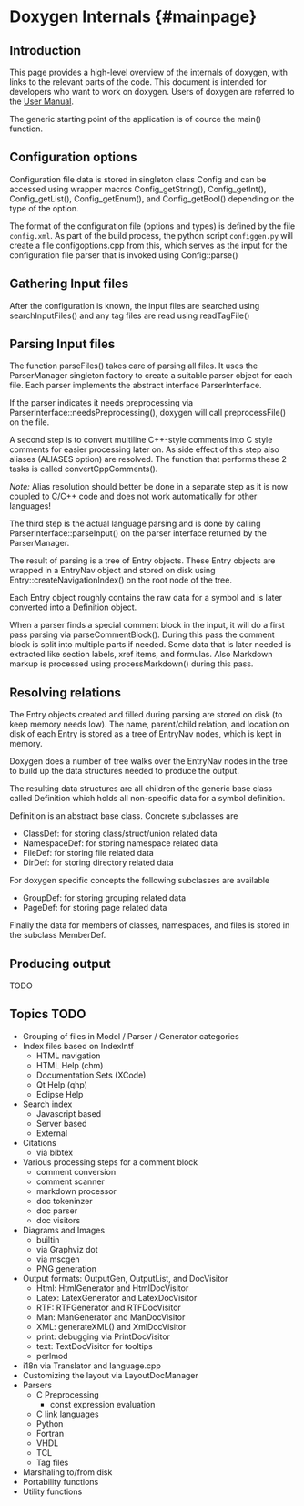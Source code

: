 Doxygen Internals {#mainpage}
=================

Introduction
------------

This page provides a high-level overview of the internals of doxygen, with
links to the relevant parts of the code. This document is intended for
developers who want to work on doxygen. Users of doxygen are referred to the
[User Manual](http://www.doxygen.org/manual.html).

The generic starting point of the application is of cource the main() function.

Configuration options
---------------------

Configuration file data is stored in singleton class Config and can be
accessed using wrapper macros 
Config_getString(), Config_getInt(), Config_getList(),
Config_getEnum(), and Config_getBool() depending on the type of the
option. 

The format of the configuration file (options and types) is defined
by the file `config.xml`. As part of the build process, 
the python script `configgen.py` will create a file configoptions.cpp 
from this, which serves as the input for the configuration file parser
that is invoked using Config::parse()

Gathering Input files
---------------------

After the configuration is known, the input files are searched using
searchInputFiles() and any tag files are read using readTagFile()

Parsing Input files
-------------------

The function parseFiles() takes care of parsing all files.
It uses the ParserManager singleton factory to create a suitable parser object
for each file. Each parser implements the abstract interface ParserInterface.

If the parser indicates it needs preprocessing
via ParserInterface::needsPreprocessing(), doxygen will call preprocessFile()
on the file. 

A second step is to convert multiline C++-style comments into C style comments
for easier processing later on. As side effect of this step also 
aliases (ALIASES option) are resolved. The function that performs these 
2 tasks is called convertCppComments().

*Note:* Alias resolution should better be done in a separate step as it is
now coupled to C/C++ code and does not work automatically for other languages!

The third step is the actual language parsing and is done by calling 
ParserInterface::parseInput() on the parser interface returned by 
the ParserManager.

The result of parsing is a tree of Entry objects.
These Entry objects are wrapped in a EntryNav object and stored on disk using
Entry::createNavigationIndex() on the root node of the tree.

Each Entry object roughly contains the raw data for a symbol and is later
converted into a Definition object.

When a parser finds a special comment block in the input, it will do a first
pass parsing via parseCommentBlock(). During this pass the comment block
is split into multiple parts if needed. Some data that is later needed is
extracted like section labels, xref items, and formulas. 
Also Markdown markup is processed using processMarkdown() during this pass.

Resolving relations
-------------------

The Entry objects created and filled during parsing are stored on disk 
(to keep memory needs low). The name, parent/child relation, and 
location on disk of each Entry is stored as a tree of EntryNav nodes, which is 
kept in memory.

Doxygen does a number of tree walks over the EntryNav nodes in the tree to
build up the data structures needed to produce the output. 

The resulting data structures are all children of the generic base class
called Definition which holds all non-specific data for a symbol definition.

Definition is an abstract base class. Concrete subclasses are
- ClassDef: for storing class/struct/union related data
- NamespaceDef: for storing namespace related data
- FileDef: for storing file related data
- DirDef: for storing directory related data

For doxygen specific concepts the following subclasses are available
- GroupDef: for storing grouping related data
- PageDef: for storing page related data

Finally the data for members of classes, namespaces, and files is stored in
the subclass MemberDef.

Producing output
----------------

TODO

Topics TODO
-----------
- Grouping of files in Model / Parser / Generator categories
- Index files based on IndexIntf
  - HTML navigation
  - HTML Help (chm)
  - Documentation Sets (XCode)
  - Qt Help (qhp)
  - Eclipse Help
- Search index
  - Javascript based
  - Server based
  - External
- Citations
  - via bibtex
- Various processing steps for a comment block
  - comment conversion
  - comment scanner
  - markdown processor
  - doc tokeninzer
  - doc parser
  - doc visitors
- Diagrams and Images
  - builtin
  - via Graphviz dot
  - via mscgen
  - PNG generation
- Output formats: OutputGen, OutputList, and DocVisitor
  - Html:  HtmlGenerator and HtmlDocVisitor
  - Latex: LatexGenerator and LatexDocVisitor
  - RTF:   RTFGenerator and RTFDocVisitor
  - Man:   ManGenerator and ManDocVisitor
  - XML:   generateXML() and XmlDocVisitor
  - print: debugging via PrintDocVisitor
  - text:  TextDocVisitor for tooltips
  - perlmod
- i18n via Translator and language.cpp
- Customizing the layout via LayoutDocManager
- Parsers 
  - C Preprocessing 
    - const expression evaluation
  - C link languages
  - Python
  - Fortran
  - VHDL
  - TCL
  - Tag files
- Marshaling to/from disk
- Portability functions
- Utility functions

